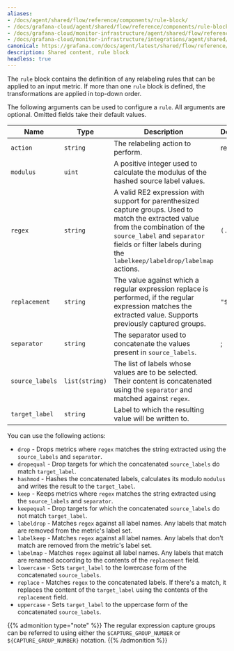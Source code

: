 ```yaml
---
aliases:
- /docs/agent/shared/flow/reference/components/rule-block/
- /docs/grafana-cloud/agent/shared/flow/reference/components/rule-block/
- /docs/grafana-cloud/monitor-infrastructure/agent/shared/flow/reference/components/rule-block/
- /docs/grafana-cloud/monitor-infrastructure/integrations/agent/shared/flow/reference/components/rule-block/
canonical: https://grafana.com/docs/agent/latest/shared/flow/reference/components/rule-block/
description: Shared content, rule block
headless: true
---
```


The `rule` block contains the definition of any relabeling rules that can be applied to an input metric.
If more than one `rule` block is defined, the transformations are applied in top-down order.

The following arguments can be used to configure a `rule`.
All arguments are optional. Omitted fields take their default values.

Name            | Type           | Description                                                                                                                          | Default | Required
----------------|----------------|--------------------------------------------------------------------------------------------------------------------------------------|---------|---------
`action`        | `string`       | The relabeling action to perform.                                                                                                    | replace | no
`modulus`       | `uint`         | A positive integer used to calculate the modulus of the hashed source label values.                                                  |         | no
`regex`         | `string`       | A valid RE2 expression with support for parenthesized capture groups. Used to match the extracted value from the combination of the `source_label` and `separator` fields or filter labels during the `labelkeep/labeldrop/labelmap` actions. | `(.*)` | no
`replacement`   | `string`       | The value against which a regular expression replace is performed, if the regular expression matches the extracted value. Supports previously captured groups. | `"$1"`      | no
`separator`     | `string`       | The separator used to concatenate the values present in `source_labels`.                                                             | ;       | no
`source_labels` | `list(string)` | The list of labels whose values are to be selected. Their content is concatenated using the `separator` and matched against `regex`. |         | no
`target_label`  | `string`       | Label to which the resulting value will be written to.                                                                               |         | no

You can use the following actions:

* `drop`      - Drops metrics where `regex` matches the string extracted using the `source_labels` and `separator`.
* `dropequal` - Drop targets for which the concatenated `source_labels` do match `target_label`.
* `hashmod`   - Hashes the concatenated labels, calculates its modulo `modulus` and writes the result to the `target_label`.
* `keep`      - Keeps metrics where `regex` matches the string extracted using the `source_labels` and `separator`.
* `keepequal` - Drop targets for which the concatenated `source_labels` do not match `target_label`.
* `labeldrop` - Matches `regex` against all label names. Any labels that match are removed from the metric's label set.
* `labelkeep` - Matches `regex` against all label names. Any labels that don't match are removed from the metric's label set.
* `labelmap`  - Matches `regex` against all label names. Any labels that match are renamed according to the contents of the `replacement` field.
* `lowercase` - Sets `target_label` to the lowercase form of the concatenated `source_labels`.
* `replace`   - Matches `regex` to the concatenated labels. If there's a match, it replaces the content of the `target_label` using the contents of the `replacement` field.
* `uppercase` - Sets `target_label` to the uppercase form of the concatenated `source_labels`.

{{% admonition type="note" %}}
The regular expression capture groups can be referred to using either the `$CAPTURE_GROUP_NUMBER` or `${CAPTURE_GROUP_NUMBER}` notation.
{{% /admonition %}}
